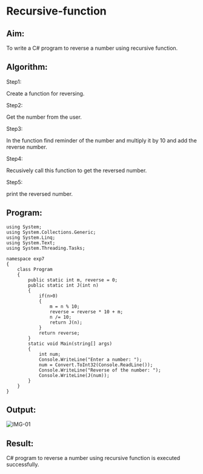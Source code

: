 # Recursive-function

## Aim: 
To write a C# program to reverse a number using recursive function.

## Algorithm:
Step1:

Create a function for reversing.

Step2:

Get the number from the user.

Step3:

In the function find reminder of the number and multiply it by 10 and add the reverse number.

Step4:

Recusively call this function to get the reversed number.

Step5:

print the reversed number.

## Program:
```
using System;
using System.Collections.Generic;
using System.Linq;
using System.Text;
using System.Threading.Tasks;

namespace exp7
{
    class Program
    {
        public static int m, reverse = 0;
        public static int J(int n)
        {
            if(n>0)
            {
                m = n % 10;
                reverse = reverse * 10 + m;
                n /= 10;
                return J(n);
            }
            return reverse;
        }
        static void Main(string[] args)
        {
            int num;
            Console.WriteLine("Enter a number: ");
            num = Convert.ToInt32(Console.ReadLine());
            Console.WriteLine("Reverse of the number: ");
            Console.WriteLine(J(num));
        }
    }
}

```

## Output:
![IMG-01](https://github.com/Krishna-Prakaash/Recursive-function/assets/93427144/07e98102-af26-4997-9887-5b33481bb475)


## Result:
C# program to reverse a number using recursive function is executed successfully.
